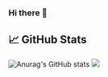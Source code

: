 ### Hi there 👋

##  &#x1f4c8; GitHub Stats
![Anurag's GitHub stats](https://github-readme-stats.vercel.app/api?username=safaeean&show_icons=true&theme=tokyonight)
![](https://activity-graph.herokuapp.com/graph?username=safaeean&theme=react-dark&area=true)
